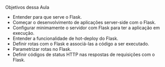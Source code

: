 Objetivos dessa Aula

- Entender para que serve o Flask.
- Começar o desenvolvimento de aplicações server-side com o Flask.
- Configurar minimamente o servidor com Flask para ter a aplicação em execução.
- Entender a funcionalidade de hot-deploy do Flask.
- Definir rotas com o Flask e associá-las a código a ser executado.
- Parametrizar rotas no Flask.
- Definir códigos de status HTTP nas respostas de requisições com o Flask.
